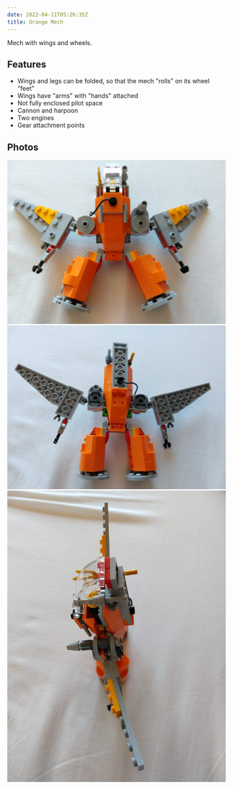 ```yaml
---
date: 2022-04-11T05:26:35Z
title: Orange Mech
---
```


Mech with wings and wheels.

## Features

* Wings and legs can be folded, so that the mech "rolls" on its wheel "feet"
* Wings have "arms" with "hands" attached
* Not fully enclosed pilot space
* Cannon and harpoon
* Two engines
* Gear attachment points

## Photos

![Orange Mech: front view](orange-mech0.jpg)
![Orange Mech: rear view](orange-mech1.jpg)
![Orange Mech: top, side view](orange-mech2.jpg)
